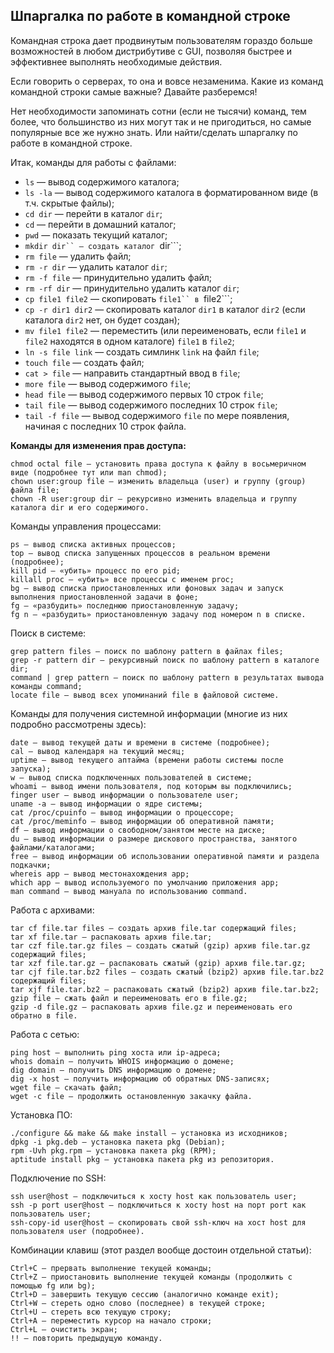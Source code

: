 ## Шпаргалка по работе в командной строке

Командная строка дает продвинутым пользователям гораздо больше возможностей в любом дистрибутиве с GUI, позволяя быстрее и эффективнее выполнять необходимые действия.

Если говорить о серверах, то она и вовсе незаменима. Какие из команд командной строки самые важные? Давайте разберемся!

Нет необходимости запоминать сотни (если не тысячи) команд, тем более, что большинство из них могут так и не пригодиться, но самые популярные все же нужно знать. Или найти/сделать шпаргалку по работе в командной строке.

Итак, команды для работы с файлами:

- ```ls``` — вывод содержимого каталога;
- ```ls -la``` — вывод содержимого каталога в форматированном виде (в т.ч. скрытые файлы);
- ```cd dir``` — перейти в каталог ```dir```;
- ```cd``` — перейти в домашний каталог;
- ```pwd``` — показать текущий каталог;
- ```mkdir dir`` — создать каталог ```dir```;
- ```rm file``` — удалить файл;
- ```rm -r dir``` — удалить каталог ```dir```;
- ```rm -f file``` — принудительно удалить файл;
- ```rm -rf dir``` — принудительно удалить каталог ```dir```;
- ```cp file1 file2``` — скопировать ```file1`` в ```file2```;
- ```cp -r dir1 dir2``` — скопировать каталог ```dir1``` в каталог ```dir2``` (если каталога ```dir2``` нет, он будет создан);
- ```mv file1 file2``` — переместить (или переименовать, если ```file1``` и ```file2``` находятся в одном каталоге) ```file1``` в ```file2```;
- ```ln -s file link``` — создать симлинк ```link``` на файл ```file```;
- ```touch file``` — создать файл;
- ```cat > file``` — направить стандартный ввод в ```file```;
- ```more file``` — вывод содержимого ```file```;
- ```head file``` — вывод содержимого первых 10 строк ```file```;
- ```tail file``` — вывод содержимого последних 10 строк ```file```;
- ```tail -f file``` — вывод содержимого ```file``` по мере появления, начиная с последних 10 строк файла.

**Команды для изменения прав доступа:**

    chmod octal file — установить права доступа к файлу в восьмеричном виде (подробнее тут или man chmod);
    chown user:group file — изменить владельца (user) и группу (group) файла file;
    chown -R user:group dir — рекурсивно изменить владельца и группу каталога dir и его содержимого.

Команды управления процессами:

    ps — вывод списка активных процессов;
    top — вывод списка запущенных процессов в реальном времени (подробнее);
    kill pid — «убить» процесс по его pid;
    killall proc — «убить» все процессы с именем proc;
    bg — вывод списка приостановленных или фоновых задач и запуск выполнения приостановленной задачи в фоне;
    fg — «разбудить» последнюю приостановленную задачу;
    fg n — «разбудить» приостановленную задачу под номером n в списке.

Поиск в системе:

    grep pattern files — поиск по шаблону pattern в файлах files;
    grep -r pattern dir — рекурсивный поиск по шаблону pattern в каталоге dir;
    command | grep pattern — поиск по шаблону pattern в результатах вывода команды command;
    locate file — вывод всех упоминаний file в файловой системе.

Команды для получения системной информации (многие из них подробно рассмотрены здесь):

    date — вывод текущей даты и времени в системе (подробнее);
    cal — вывод календаря на текущий месяц;
    uptime — вывод текущего аптайма (времени работы системы после запуска);
    w — вывод списка подключенных пользователей в системе;
    whoami — вывод имени пользователя, под которым вы подключились;
    finger user — вывод информации о пользователе user;
    uname -a — вывод информации о ядре системы;
    cat /proc/cpuinfo — вывод информации о процессоре;
    cat /proc/meminfo — вывод информации об оперативной памяти;
    df — вывод информации о свободном/занятом месте на диске;
    du — вывод информации о размере дискового пространства, занятого файлами/каталогами;
    free — вывод информации об использовании оперативной памяти и раздела подкачки;
    whereis app — вывод местонахождения app;
    which app — вывод используемого по умолчанию приложения app;
    man command — вывод мануала по использованию command.

Работа с архивами:

    tar cf file.tar files — создать архив file.tar содержащий files;
    tar xf file.tar — распаковать архив file.tar;
    tar czf file.tar.gz files — создать сжатый (gzip) архив file.tar.gz содержащий files;
    tar xzf file.tar.gz — распаковать сжатый (gzip) архив file.tar.gz;
    tar cjf file.tar.bz2 files — создать сжатый (bzip2) архив file.tar.bz2 содержащий files;
    tar xjf file.tar.bz2 — распаковать сжатый (bzip2) архив file.tar.bz2;
    gzip file — сжать файл и переименовать его в file.gz;
    gzip -d file.gz — распаковать архив file.gz и переименовать его обратно в file.

Работа с сетью:

    ping host — выполнить ping хоста или ip-адреса;
    whois domain — получить WHOIS информацию о домене;
    dig domain — получить DNS информацию о домене;
    dig -x host — получить информацию об обратных DNS-записях;
    wget file — скачать файл;
    wget -с file — продолжить остановленную закачку файла.

Установка ПО:

    ./configure && make && make install — установка из исходников;
    dpkg -i pkg.deb — установка пакета pkg (Debian);
    rpm -Uvh pkg.rpm — установка пакета pkg (RPM);
    aptitude install pkg — установка пакета pkg из репозитория.

Подключение по SSH:

    ssh user@host — подключиться к хосту host как пользователь user;
    ssh -p port user@host — подключиться к хосту host на порт port как пользователь user;
    ssh-copy-id user@host — скопировать свой ssh-ключ на хост host для пользователя user (подробнее).

Комбинации клавиш (этот раздел вообще достоин отдельной статьи):

    Ctrl+C — прервать выполнение текущей команды;
    Ctrl+Z — приостановить выполнение текущей команды (продолжить с помощью fg или bg);
    Ctrl+D — завершить текущую сессию (аналогично команде exit);
    Ctrl+W — стереть одно слово (последнее) в текущей строке;
    Ctrl+U — стереть всю текущую строку;
    Ctrl+A — переместить курсор на начало строки;
    Ctrl+L — очистить экран;
    !! — повторить предыдущую команду.


